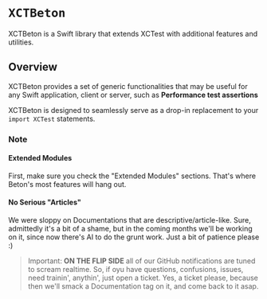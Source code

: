 # ``XCTBeton``

XCTBeton is a Swift library that extends XCTest with additional
features and utilities.

## Overview

XCTBeton provides a set of generic functionalities that may
be useful for any Swift application, client or server, such
as **Performance test assertions**

XCTBeton is designed to seamlessly serve as a drop-in
replacement to your `import XCTest` statements.

### Note

#### Extended Modules
First, make sure you check the "Extended Modules" sections.
That's where Beton's most features will hang out.

#### No Serious "Articles"
We were sloppy on Documentations that are descriptive/article-like.
Sure, admittedly it's a bit of a shame, but in the coming
months we'll be working on it, since now there's AI to do the
grunt work. Just a bit of patience please :)

> Important: **ON THE FLIP SIDE** all of our GitHub notifications are tuned to scream realtime. So, if oyu have questions, confusions, issues, need trainin', anythin', just open a ticket. Yes, a ticket please, because then we'll smack a Documentation tag on it, and come back to it asap.
